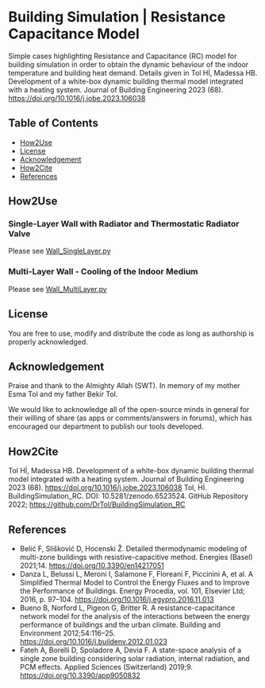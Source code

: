 # Building Simulation | Resistance Capacitance Model
Simple cases highlighting Resistance and Capacitance (RC) model for building simulation in order to obtain the dynamic behaviour of the indoor temperature and building heat demand. 
Details given in Tol Hİ, Madessa HB. Development of a white-box dynamic building thermal model integrated with a heating system. Journal of Building Engineering 2023 (68). https://doi.org/10.1016/j.jobe.2023.106038 

## Table of Contents
- [How2Use](README.md#how2use)
- [License](README.md#License)
- [Acknowledgement](README.md#Acknowledgement)
- [How2Cite](README.md#How2Cite)
- [References](README.md#References)

## How2Use
### Single-Layer Wall with Radiator and Thermostatic Radiator Valve
Please see [Wall_SingleLayer.py](https://github.com/DrTol/BuildingSimulation_RC/blob/main/Wall_SingleLayer.py)

### Multi-Layer Wall - Cooling of the Indoor Medium
Please see [Wall_MultiLayer.py](https://github.com/DrTol/BuildingSimulation_RC/blob/main/Wall_MultiLayer.py)

## License
You are free to use, modify and distribute the code as long as authorship is properly acknowledged.

## Acknowledgement
Praise and thank to the Almighty Allah (SWT). In memory of my mother Esma Tol and my father Bekir Tol.

We would like to acknowledge all of the open-source minds in general for their willing of share (as apps or comments/answers in forums), which has encouraged our department to publish our tools developed.

## How2Cite
Tol Hİ, Madessa HB. Development of a white-box dynamic building thermal model integrated with a heating system. Journal of Building Engineering 2023 (68). https://doi.org/10.1016/j.jobe.2023.106038
Tol, Hİ. BuildingSimulation_RC. DOI: 10.5281/zenodo.6523524. GitHub Repository 2022; https://github.com/DrTol/BuildingSimulation_RC

## References
- Belić F, Slišković D, Hocenski Ž. Detailed thermodynamic modeling of multi-zone buildings with resistive-capacitive method. Energies (Basel) 2021;14. https://doi.org/10.3390/en14217051
- Danza L, Belussi L, Meroni I, Salamone F, Floreani F, Piccinini A, et al. A Simplified Thermal Model to Control the Energy Fluxes and to Improve the Performance of Buildings. Energy Procedia, vol. 101, Elsevier Ltd; 2016, p. 97–104. https://doi.org/10.1016/j.egypro.2016.11.013
- Bueno B, Norford L, Pigeon G, Britter R. A resistance-capacitance network model for the analysis of the interactions between the energy performance of buildings and the urban climate. Building and Environment 2012;54:116–25. https://doi.org/10.1016/j.buildenv.2012.01.023
- Fateh A, Borelli D, Spoladore A, Devia F. A state-space analysis of a single zone building considering solar radiation, internal radiation, and PCM effects. Applied Sciences (Switzerland) 2019;9. https://doi.org/10.3390/app9050832
